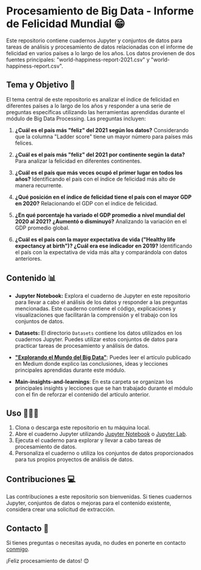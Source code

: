 # Procesamiento de Big Data - Informe de Felicidad Mundial 😁

Este repositorio contiene cuadernos Jupyter y conjuntos de datos para tareas de análisis y procesamiento de datos relacionadas con el informe de felicidad en varios países a lo largo de los años. Los datos provienen de dos fuentes principales: "world-happiness-report-2021.csv" y "world-happiness-report.csv".

## Tema y Objetivo 🎯

El tema central de este repositorio es analizar el índice de felicidad en diferentes países a lo largo de los años y responder a una serie de preguntas específicas utilizando las herramientas aprendidas durante el módulo de Big Data Processing. Las preguntas incluyen:

1. **¿Cuál es el país más "feliz" del 2021 según los datos?** Considerando que la columna "Ladder score" tiene un mayor número para países más felices.

2. **¿Cuál es el país más "feliz" del 2021 por continente según la data?** Para analizar la felicidad en diferentes continentes.

3. **¿Cuál es el país que más veces ocupó el primer lugar en todos los años?** Identificando el país con el índice de felicidad más alto de manera recurrente.

4. **¿Qué posición en el índice de felicidad tiene el país con el mayor GDP en 2020?** Relacionando el GDP con el índice de felicidad.

5. **¿En qué porcentaje ha variado el GDP promedio a nivel mundial del 2020 al 2021? ¿Aumentó o disminuyó?** Analizando la variación en el GDP promedio global.

6. **¿Cuál es el país con la mayor expectativa de vida ("Healthy life expectancy at birth")? ¿Cuál era ese indicador en 2019?** Identificando el país con la expectativa de vida más alta y comparándola con datos anteriores.

## Contenido 📊

- **Jupyter Notebook:** Explora el cuaderno de Jupyter en este repositorio para llevar a cabo el análisis de los datos y responder a las preguntas mencionadas. Este cuaderno contiene el código, explicaciones y visualizaciones que facilitarán la comprensión y el trabajo con los conjuntos de datos.

- **Datasets:** El directorio `Datasets` contiene los datos utilizados en los cuadernos Jupyter. Puedes utilizar estos conjuntos de datos para practicar tareas de procesamiento y análisis de datos.

- **["Explorando el Mundo del Big Data"](https://medium.com/@rociobenitez2403/explorando-el-mundo-del-big-data-4f0b55e50bfc)**: Puedes leer el artículo publicado en Medium donde explico las conclusiones, ideas y lecciones principales aprendidas durante este módulo.

- **Main-insights-and-learnings**: En esta carpeta se organizan los principales insights y lecciones que se han trabajado durante el módulo con el fin de reforzar el contenido del artículo anterior.

## Uso 👩🏼‍💻

1. Clona o descarga este repositorio en tu máquina local.
2. Abre el cuaderno Jupyter utilizando [Jupyter Notebook](https://jupyter.org/) o [Jupyter Lab](https://jupyterlab.readthedocs.io/en/latest/).
3. Ejecuta el cuaderno para explorar y llevar a cabo tareas de procesamiento de datos.
4. Personaliza el cuaderno o utiliza los conjuntos de datos proporcionados para tus propios proyectos de análisis de datos.

## Contribuciones 💻

Las contribuciones a este repositorio son bienvenidas. Si tienes cuadernos Jupyter, conjuntos de datos o mejoras para el contenido existente, considera crear una solicitud de extracción.

## Contacto 📨

Si tienes preguntas o necesitas ayuda, no dudes en ponerte en contacto [conmigo](mailto:rociobenitez2403@gmail.com).

¡Feliz procesamiento de datos! 😊